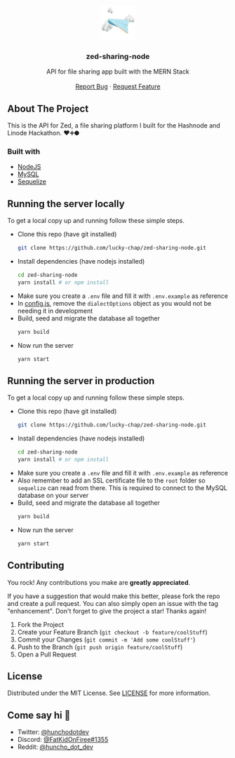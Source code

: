 <div id="top"></div>
<!-- PROJECT LOGO -->
<br />
<div align="center">
  <a href="https://github.com/lucky-chap/zed-sharing-node/">
    <img src="./android-chrome-512x512.png" alt="Logo" width="80" height="80">
  </a>

  <h3 align="center">zed-sharing-node</h3>

  <p align="center">
    API for file sharing app built with the MERN Stack
    <br />
    <br />
    <a href="https://github.com/lucky-chap/zed-sharing-node/issues">Report Bug</a>
    ·
    <a href="https://github.com/lucky-chap/zed-sharing-node/issues">Request Feature</a>
  </p>
</div>

<!-- ABOUT THE PROJECT -->

## About The Project

This is the API for Zed, a file sharing platform I built for the Hashnode and Linode Hackathon.
❤️➕🌑

### Built with

- [NodeJS](https://nodejs.org/en/)
- [MySQL](https://www.mysql.com/)
- [Sequelize](https://sequelize.org/)

<!-- GETTING STARTED -->

## Running the server locally

To get a local copy up and running follow these simple steps.

- Clone this repo (have git installed)
  ```sh
  git clone https://github.com/lucky-chap/zed-sharing-node.git
  ```
- Install dependencies (have nodejs installed)
  ```sh
  cd zed-sharing-node
  yarn install # or npm install
  ```
- Make sure you create a `.env` file and fill it with `.env.example` as reference
- In [config.js](./config/config.js), remove the `dialectOptions` object as you would not be needing
  it in development
- Build, seed and migrate the database all together
  ```sh
  yarn build
  ```
- Now run the server
  ```sh
  yarn start
  ```

## Running the server in production

To get a local copy up and running follow these simple steps.

- Clone this repo (have git installed)
  ```sh
  git clone https://github.com/lucky-chap/zed-sharing-node.git
  ```
- Install dependencies (have nodejs installed)
  ```sh
  cd zed-sharing-node
  yarn install # or npm install
  ```
- Make sure you create a `.env` file and fill it with `.env.example` as reference
- Also remember to add an SSL certificate file to the `root` folder so `sequelize` can read from
  there. This is required to connect to the MySQL database on your server
- Build, seed and migrate the database all together
  ```sh
  yarn build
  ```
- Now run the server
  ```sh
  yarn start
  ```

<!-- CONTRIBUTING -->

## Contributing

You rock! Any contributions you make are **greatly appreciated**.

If you have a suggestion that would make this better, please fork the repo and create a pull
request. You can also simply open an issue with the tag "enhancement". Don't forget to give the
project a star! Thanks again!

1. Fork the Project
2. Create your Feature Branch (`git checkout -b feature/coolStuff`)
3. Commit your Changes (`git commit -m 'Add some coolStuff'`)
4. Push to the Branch (`git push origin feature/coolStuff`)
5. Open a Pull Request

<!-- LICENSE -->

## License

Distributed under the MIT License. See [LICENSE](./LICENSE) for more information.

<!-- CONTACT -->

## Come say hi 👋

- Twitter: [@hunchodotdev](https://twitter.com/hunchodotdev)
- Discord: [@FatKidOnFiree#1355](https://discordapp.com/users/FatKidOnFiree#1355)
- Reddit: [@huncho_dot_dev](https://www.reddit.com/user/huncho_dot_dev/)

